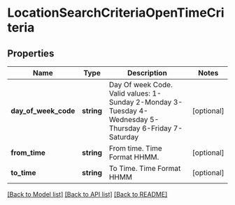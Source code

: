# LocationSearchCriteriaOpenTimeCriteria

## Properties
Name | Type | Description | Notes
------------ | ------------- | ------------- | -------------
**day_of_week_code** | **string** | Day Of week Code. Valid values: 1-Sunday 2-Monday 3-Tuesday 4-Wednesday 5-Thursday 6-Friday 7-Saturday | [optional] 
**from_time** | **string** | From time. Time Format HHMM. | [optional] 
**to_time** | **string** | To Time. Time Format HHMM | [optional] 

[[Back to Model list]](../../README.md#documentation-for-models) [[Back to API list]](../../README.md#documentation-for-api-endpoints) [[Back to README]](../../README.md)

